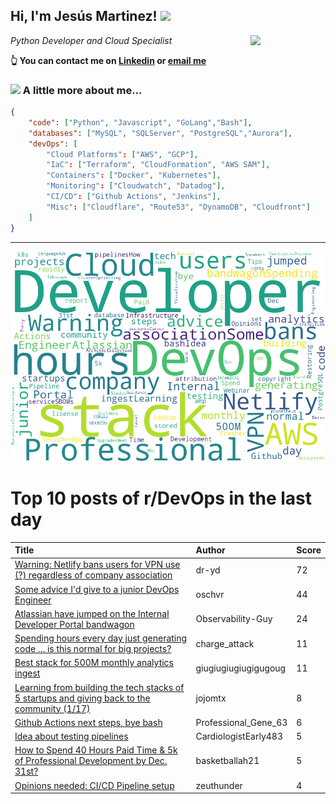 <!--
**jmartinezl/jmartinezl** is a ✨ _special_ ✨ repository because its `README.md` (this file) appears on your GitHub profile.

Here are some ideas to get you started:

- 🔭 I’m currently working on ...
- 🌱 I’m currently learning ...
- 👯 I’m looking to collaborate on ...
- 🤔 I’m looking for help with ...
- 💬 Ask me about ...
- 📫 How to reach me: ...
- 😄 Pronouns: ...
- ⚡ Fun fact: ...
-->

<h2>Hi, I'm Jesús Martinez! <img src="https://media.giphy.com/media/WUlplcMpOCEmTGBtBW/giphy.gif" width="30"> </h2>
<img align='right' src="https://media.giphy.com/media/NytMLKyiaIh6VH9SPm/giphy.gif" width="120">
<p><em>Python Developer and Cloud Specialist
</em></p>

**👆 You can contact me on [Linkedin](https://www.linkedin.com/in/jes%C3%BAs-martinez-2b7b10104/) or [email me](mailto:jesus.mtz.lorenzo@gmail.com)**

### <img src="https://media.giphy.com/media/VgCDAzcKvsR6OM0uWg/giphy.gif" width="50"> A little more about me...  

```json
{
    "code": ["Python", "Javascript", "GoLang","Bash"],
    "databases": ["MySQL", "SQLServer", "PostgreSQL","Aurora"],
    "devOps": [
        "Cloud Platforms": ["AWS", "GCP"],
        "IaC": ["Terraform", "CloudFormation", "AWS SAM"],
        "Containers": ["Docker", "Kubernetes"],
        "Monitoring": ["Cloudwatch", "Datadog"],
        "CI/CD": ["Github Actions", "Jenkins"],
        "Misc": ["Cloudflare", "Route53", "DynamoDB", "Cloudfront"]
    ]
}
```
---

![Wordcloud](./cloud.png)

# Top 10 posts of r/DevOps in the last day

| Title | Author | Score |
|:---|:---|:---|
| [Warning: Netlify bans users for VPN use (?) regardless of company association](https://www.reddit.com/r/devops/comments/17bl986/warning_netlify_bans_users_for_vpn_use_regardless/) | dr-yd | 72 |
| [Some advice I'd give to a junior DevOps Engineer](https://www.reddit.com/r/devops/comments/17bqupr/some_advice_id_give_to_a_junior_devops_engineer/) | oschvr | 44 |
| [Atlassian have jumped on the Internal Developer Portal bandwagon](https://www.reddit.com/r/devops/comments/17bhr7s/atlassian_have_jumped_on_the_internal_developer/) | Observability-Guy | 24 |
| [Spending hours every day just generating code ... is this normal for big projects?](https://www.reddit.com/r/devops/comments/17c5bcl/spending_hours_every_day_just_generating_code_is/) | charge_attack | 11 |
| [Best stack for 500M monthly analytics ingest](https://www.reddit.com/r/devops/comments/17bu1ks/best_stack_for_500m_monthly_analytics_ingest/) | giugiugiugiugigugoug | 11 |
| [Learning from building the tech stacks of 5 startups and giving back to the community (1/17)](https://www.reddit.com/r/devops/comments/17bp95j/learning_from_building_the_tech_stacks_of_5/) | jojomtx | 8 |
| [Github Actions next steps, bye bash](https://www.reddit.com/r/devops/comments/17btzmw/github_actions_next_steps_bye_bash/) | Professional_Gene_63 | 6 |
| [Idea about testing pipelines](https://www.reddit.com/r/devops/comments/17bo6bw/idea_about_testing_pipelines/) | CardiologistEarly483 | 5 |
| [How to Spend 40 Hours Paid Time &amp; 5k of Professional Development by Dec. 31st?](https://www.reddit.com/r/devops/comments/17bq7r1/how_to_spend_40_hours_paid_time_5k_of/) | basketballah21 | 5 |
| [Opinions needed: CI/CD Pipeline setup](https://www.reddit.com/r/devops/comments/17c4wca/opinions_needed_cicd_pipeline_setup/) | zeuthunder | 4 |
